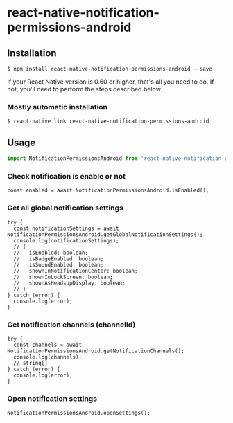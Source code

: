 # react-native-notification-permissions-android

## Installation

`$ npm install react-native-notification-permissions-android --save`

If your React Native version is 0.60 or higher, that's all you need to do. If not, you'll need to perform the steps described below.

### Mostly automatic installation

`$ react-native link react-native-notification-permissions-android`

## Usage
```javascript
import NotificationPermissionsAndroid from 'react-native-notification-permissions-android';

```
### Check notification is enable or not 
```
const enabled = await NotificationPermissionsAndroid.isEnabled();
```

### Get all global notification settings
```
try {
  const notificationSettings = await NotificationPermissionsAndroid.getGlobalNotificationSettings();
  console.log(notificationSettings);
  // {
  //   isEnabled: boolean;
  //   isBadgeEnabled: boolean;
  //   isSoundEnabled: boolean;
  //   shownInNotificationCenter: boolean;
  //   shownInLockScreen: boolean;
  //   shownAsHeadsupDisplay: boolean;
  // }
} catch (error) {
  console.log(error);
}
```

### Get notification channels (channelId)
```
try {
  const channels = await NotificationPermissionsAndroid.getNotificationChannels();
  console.log(channels);
  // string[]
} catch (error) {
  console.log(error);
}
```

### Open notification settings 
```
NotificationPermissionsAndroid.openSettings();
```
```
